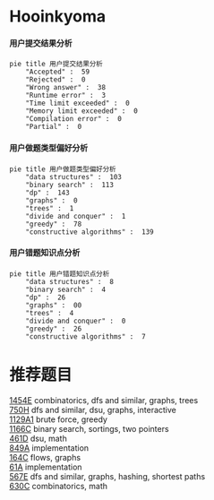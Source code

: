 # Hooinkyoma

<!-- tabs:start -->



#### **用户提交结果分析**

```mermaid
pie title 用户提交结果分析
    "Accepted" :  59
    "Rejected" :  0
    "Wrong answer" :  38
    "Runtime error" :  3
    "Time limit exceeded" :  0
    "Memory limit exceeded" :  0
    "Compilation error" :  0
    "Partial" :  0
```

#### **用户做题类型偏好分析**

```mermaid
pie title 用户做题类型偏好分析
    "data structures" :  103
    "binary search" :  113
    "dp" :  143
    "graphs" :  0
    "trees" :  1
    "divide and conquer" :  1
    "greedy" :  78
    "constructive algorithms" :  139
```
#### **用户错题知识点分析**

```mermaid
pie title 用户错题知识点分析
    "data structures" :  8
    "binary search" :  4
    "dp" :  26
    "graphs" :  00
    "trees" :  4
    "divide and conquer" :  0
    "greedy" :  26
    "constructive algorithms" :  7
```



<!-- tabs:end -->
# 推荐题目
[1454E](https://codeforces.com/contest/1454/problem/E)		combinatorics,
                        dfs and similar,
                        graphs,
                        trees		  
[750H](https://codeforces.com/contest/750/problem/H)		dfs and similar,
                        dsu,
                        graphs,
                        interactive		  
[1129A1](https://codeforces.com/contest/1129A/problem/1)		brute force,
                        greedy		  
[1166C](https://codeforces.com/contest/1166/problem/C)		binary search,
                        sortings,
                        two pointers		  
[461D](https://codeforces.com/contest/461/problem/D)		dsu,
                        math		  
[849A](https://codeforces.com/contest/849/problem/A)		implementation		  
[164C](https://codeforces.com/contest/164/problem/C)		flows,
                        graphs		  
[61A](https://codeforces.com/contest/61/problem/A)		implementation		  
[567E](https://codeforces.com/contest/567/problem/E)		dfs and similar,
                        graphs,
                        hashing,
                        shortest paths		  
[630C](https://codeforces.com/contest/630/problem/C)		combinatorics,
                        math		  
